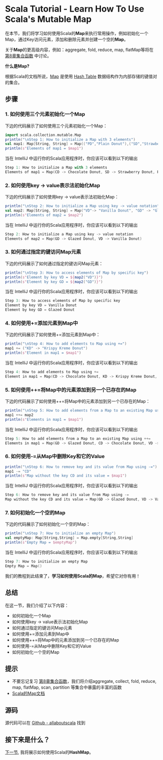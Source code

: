# Scala Tutorial - Learn How To Use Scala's Mutable Map


在本节，我们将学习如何使用Scala的**Map**来执行常用操作，例如初始化一个Map，通过Key访问元素，添加和删除元素并创建一个空的**Map**。
 
关于**Map**的更高级内容，例如：aggregate, fold, reduce, map, flatMap等将在 [第8章集合函数](8_1.md) 中讨论。

**什么是Map?**

根据Scala的文档所说，[Map](http://docs.scala-lang.org/overviews/collections/maps) 是使用 [Hash Table](http://docs.scala-lang.org/overviews/collections/concrete-mutable-collection-classes) 数据结构作为内部存储的键值对的集合。

## 步骤

### 1. 如何使用三个元素初始化一个Map

下边的代码展示了如何使用三个元素初始化一个Map：

```scala
import scala.collection.mutable.Map
println("\nStep 1: How to initialize a Map with 3 elements")
val map1: Map[String, String] = Map(("PD","Plain Donut"),("SD","Strawberry Donut"),("CD","Chocolate Donut"))
println(s"Elements of map1 = $map1")


```

当在 IntelliJ 中运行你的Scala应用程序时，你应该可以看到以下的输出

```scala
Step 1: How to initialize a Map with 3 elements
Elements of map1 = Map(CD -> Chocolate Donut, SD -> Strawberry Donut, PD -> Plain Donut)

```

### 2. 如何使用key -> value表示法初始化Map

下边的代码展示了如何使用key -> value表示法初始化Map：

```scala
println("\nStep 2: How to initialize a Map using key -> value notation")
val map2: Map[String, String] = Map("VD"-> "Vanilla Donut", "GD" -> "Glazed Donut")
println(s"Elements of map2 = $map2")

```

当在 IntelliJ 中运行你的Scala应用程序时，你应该可以看到以下的输出

```scala
Step 2: How to initialize a Map using key -> value notation
Elements of map2 = Map(GD -> Glazed Donut, VD -> Vanilla Donut)


```

### 3. 如何通过指定的键访问Map元素

下边的代码展示了如何通过指定的键访问Map元素：

```scala
println("\nStep 3: How to access elements of Map by specific key")
println(s"Element by key VD = ${map2("VD")}")
println(s"Element by key GD = ${map2("GD")}")

```

当在 IntelliJ 中运行你的Scala应用程序时，你应该可以看到以下的输出

```scala
Step 3: How to access elements of Map by specific key
Element by key VD = Vanilla Donut
Element by key GD = Glazed Donut

```

### 4. 如何使用+=添加元素到Map中

下边的代码展示了如何使用+=添加元素到Map中：

```scala
println("\nStep 4: How to add elements to Map using +=")
map1 += ("KD" -> "Krispy Kreme Donut")
println(s"Element in map1 = $map1")

```

当在 IntelliJ 中运行你的Scala应用程序时，你应该可以看到以下的输出

```scala
Step 4: How to add elements to Map using +=
Element in map1 = Map(CD -> Chocolate Donut, KD -> Krispy Kreme Donut, SD -> Strawberry Donut, PD -> Plain Donut)

```

 

### 5. 如何使用++=将Map中的元素添加到另一个已存在的Map

下边的代码展示了如何使用++=将Map中的元素添加到另一个已存在的Map：

```scala
println("\nStep 5: How to add elements from a Map to an existing Map using ++=")
map1 ++= map2
println(s"Elements in map1 = $map1")

```

当在 IntelliJ 中运行你的Scala应用程序时，你应该可以看到以下的输出

```scala
Step 5: How to add elements from a Map to an existing Map using ++=
Elements in map1 = Map(GD -> Glazed Donut, CD -> Chocolate Donut, VD -> Vanilla Donut, KD -> Krispy Kreme Donut, SD -> Strawberry Donut, PD -> Plain Donut)

```

### 6. 如何使用-=从Map中删除Key和它的Value

```scala
println("\nStep 6: How to remove key and its value from Map using -=")
map1 -= "CD"
println(s"Map without the key CD and its value = $map1")

```

当在 IntelliJ 中运行你的Scala应用程序时，你应该可以看到以下的输出

```scala
Step 6: How to remove key and its value from Map using -=
Map without the key CD and its value = Map(GD -> Glazed Donut, VD -> Vanilla Donut, KD -> Krispy Kreme Donut, SD -> Strawberry Donut, PD -> Plain Donut)

```

### 7. 如何初始化一个空的Map

下边的代码展示了如何初始化一个空的Map：

```scala
println("\nStep 7: How to initialize an empty Map")
val emptyMap: Map[String,String] = Map.empty[String,String]
println(s"Empty Map = $emptyMap")


```

当在 IntelliJ 中运行你的Scala应用程序时，你应该可以看到以下的输出

```scala
Step 7: How to initialize an empty Map
Empty Map = Map()

```

我们的教程到此结束了，**学习如何使用Scala的Map**，希望它对你有用！

## 总结

在这一节，我们介绍了以下内容：

- 如何初始化一个Map
- 如何使用key -> value表示法初始化Map
- 如何通过指定的键访问Map元素
- 如何使用+=添加元素到Map中
- 如何使用++=将Map中的元素添加到另一个已存在的Map
- 如何使用-=从Map中删除Key和它的Value
- 如何初始化一个空的Map

## 提示

- 不要忘记复习 [第8章集合函数](8_1.md)，我们将介绍aggregate, collect, fold, reduce, map, flatMap, scan, partition 等集合中暴露的丰富的函数
- [Scala的Map文档](http://www.scala-lang.org/api/current/#scala.collection.mutable.Map)


## 源码

源代码可以在 [Github - allaboutscala](https://github.com/nadimbahadoor/allaboutscala) 找到


## 接下来是什么？

[下一节](7_7.md), 我将展示如何使用Scala的**HashMap**。